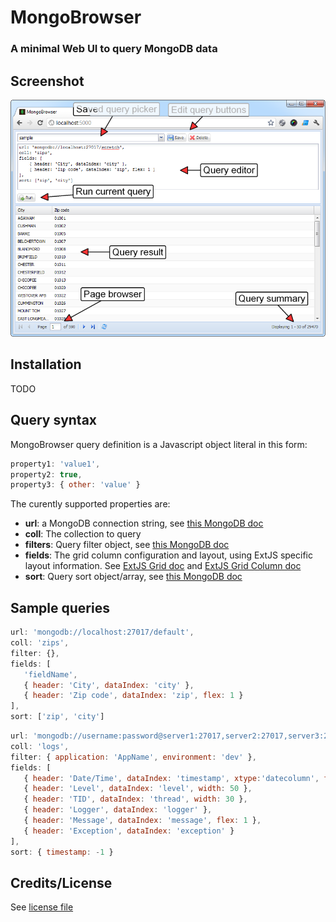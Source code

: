 # MongoBrowser

### A minimal Web UI to query MongoDB data

## Screenshot

![Screenshot](https://github.com/gimmi/mongobrowser/raw/master/screenshot.png)

## Installation

TODO

## Query syntax

MongoBrowser query definition is a Javascript object literal in this form:

```javascript
property1: 'value1',
property2: true,
property3: { other: 'value' }
```

The curently supported properties are:

* **url**: a MongoDB connection string, see [this MongoDB doc](http://www.mongodb.org/display/DOCS/Connections)
* **coll**: The collection to query
* **filters**: Query filter object, see [this MongoDB doc](http://www.mongodb.org/display/DOCS/Advanced+Queries)
* **fields**: The grid column configuration and layout, using ExtJS specific layout information. See [ExtJS Grid doc](http://docs.sencha.com/ext-js/4-1/#!/api/Ext.grid.Panel-cfg-columns) and [ExtJS Grid Column doc](http://docs.sencha.com/ext-js/4-1/#!/api/Ext.grid.column.Column)
* **sort**: Query sort object/array, see [this MongoDB doc](http://www.mongodb.org/display/DOCS/Advanced+Queries#AdvancedQueries-%7B%7Bsort%28%29%7D%7D)

## Sample queries

```javascript
url: 'mongodb://localhost:27017/default',
coll: 'zips',
filter: {},
fields: [
   'fieldName',
   { header: 'City', dataIndex: 'city' },
   { header: 'Zip code', dataIndex: 'zip', flex: 1 }
],
sort: ['zip', 'city']
```

```javascript
url: 'mongodb://username:password@server1:27017,server2:27017,server3:27017/database?replicaSet=ReplicaSetName',
coll: 'logs',
filter: { application: 'AppName', environment: 'dev' },
fields: [
   { header: 'Date/Time', dataIndex: 'timestamp', xtype:'datecolumn', format: 'Y-m-d H:i:s:u', width: 150 },
   { header: 'Level', dataIndex: 'level', width: 50 },
   { header: 'TID', dataIndex: 'thread', width: 30 },
   { header: 'Logger', dataIndex: 'logger' },
   { header: 'Message', dataIndex: 'message', flex: 1 },
   { header: 'Exception', dataIndex: 'exception' }
],
sort: { timestamp: -1 }
```

## Credits/License

See [license file](https://raw.github.com/gimmi/mongobrowser/master/license.txt)